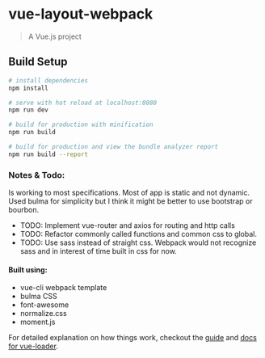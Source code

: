 # vue-layout-webpack

> A Vue.js project

## Build Setup

``` bash
# install dependencies
npm install

# serve with hot reload at localhost:8080
npm run dev

# build for production with minification
npm run build

# build for production and view the bundle analyzer report
npm run build --report
```

### Notes & Todo:
Is working to most specifications. Most of app is static and not dynamic.  Used bulma for simplicity but I think it might be better to use bootstrap or bourbon.
- TODO: Implement vue-router and axios for routing and http calls
- TODO: Refactor commonly called functions and common css to global.
- TODO: Use sass instead of straight css.  Webpack would not recognize sass and in interest of time built in css for now.



#### Built using:
- vue-cli webpack template
- bulma CSS
- font-awesome
- normalize.css
- moment.js


For detailed explanation on how things work, checkout the [guide](http://vuejs-templates.github.io/webpack/) and [docs for vue-loader](http://vuejs.github.io/vue-loader).
